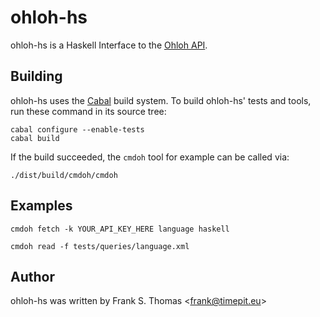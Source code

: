 ohloh-hs
========

ohloh-hs is a Haskell Interface to the [Ohloh API][].

[Ohloh API]: http://meta.ohloh.net/getting_started/

Building
--------

ohloh-hs uses the [Cabal](http://www.haskell.org/cabal/) build system.
To build ohloh-hs' tests and tools, run these command in its source tree:

    cabal configure --enable-tests
    cabal build

If the build succeeded, the `cmdoh` tool for example can be called via:

    ./dist/build/cmdoh/cmdoh

Examples
--------

    cmdoh fetch -k YOUR_API_KEY_HERE language haskell

    cmdoh read -f tests/queries/language.xml


Author
------

ohloh-hs was written by Frank S. Thomas <<frank@timepit.eu>>
